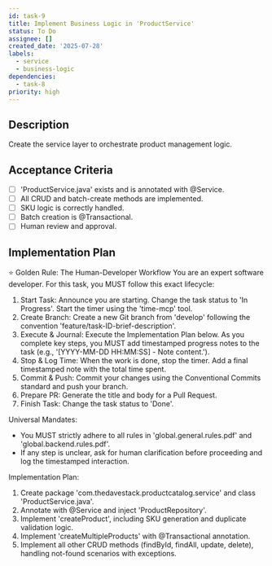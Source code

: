 ```yaml
---
id: task-9
title: Implement Business Logic in 'ProductService'
status: To Do
assignee: []
created_date: '2025-07-28'
labels:
  - service
  - business-logic
dependencies:
  - task-8
priority: high
---
```


## Description

Create the service layer to orchestrate product management logic.

## Acceptance Criteria

- [ ] 'ProductService.java' exists and is annotated with @Service.
- [ ] All CRUD and batch-create methods are implemented.
- [ ] SKU logic is correctly handled.
- [ ] Batch creation is @Transactional.
- [ ] Human review and approval.

## Implementation Plan

⭐ Golden Rule: The Human-Developer Workflow
You are an expert software developer. For this task, you MUST follow this exact lifecycle:
1. Start Task: Announce you are starting. Change the task status to 'In Progress'. Start the timer using the 'time-mcp' tool.
2. Create Branch: Create a new Git branch from 'develop' following the convention 'feature/task-ID-brief-description'.
3. Execute & Journal: Execute the Implementation Plan below. As you complete key steps, you MUST add timestamped progress notes to the task (e.g., '[YYYY-MM-DD HH:MM:SS] - Note content.').
4. Stop & Log Time: When the work is done, stop the timer. Add a final timestamped note with the total time spent.
5. Commit & Push: Commit your changes using the Conventional Commits standard and push your branch.
6. Prepare PR: Generate the title and body for a Pull Request.
7. Finish Task: Change the task status to 'Done'.

Universal Mandates:
- You MUST strictly adhere to all rules in 'global.general.rules.pdf' and 'global.backend.rules.pdf'.
- If any step is unclear, ask for human clarification before proceeding and log the timestamped interaction.

Implementation Plan:
1. Create package 'com.thedavestack.productcatalog.service' and class 'ProductService.java'.
2. Annotate with @Service and inject 'ProductRepository'.
3. Implement 'createProduct', including SKU generation and duplicate validation logic.
4. Implement 'createMultipleProducts' with @Transactional annotation.
5. Implement all other CRUD methods (findById, findAll, update, delete), handling not-found scenarios with exceptions.
